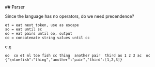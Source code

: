

## Parser

Since the language has no operators, do we need precendence?

    et = eat next token, use as escape
    so = eat until sc
    oo = eat pairs until oo, output
    co = concatenate string values until cc



e.g

    oo  co et nl toe fish cc thing  another pair  third ao 1 2 3 ac  oc
    {"\ntoefish":"thing","another":"pair","third":[1,2,3]}
